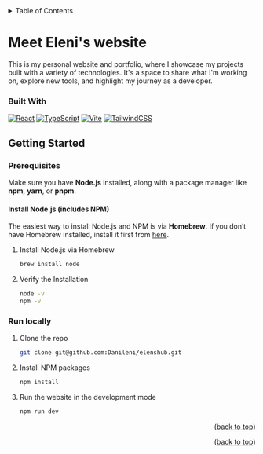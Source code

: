 <!-- TABLE OF CONTENTS -->
<details>
  <summary>Table of Contents</summary>
  <ol>
    <li>
      <a href="#meet-eleni-website">Meet Eleni's website</a>
      <ul>
        <li><a href="#built-with">Built With</a></li>
      </ul>
    </li>
    <li>
      <a href="#getting-started">Getting Started</a>
      <ul>
        <li><a href="#prerequisites">Prerequisites</a></li>
        <li><a href="#run-locally">Run locally</a></li>
      </ul>
    </li>
    <!-- <li><a href="#roadmap">Roadmap</a></li> -->
  </ol>
</details>

<!-- Portfolio name -->
# Meet Eleni's website

This is my personal website and portfolio, where I showcase my projects built with a variety of technologies. It's a space to share what I'm working on, explore new tools, and highlight my journey as a developer.

### Built With

[![React][React.ts]][React-url] [![TypeScript][TypeScript]][TypeScript-url] [![Vite][Vite.dev]][Vite-url] [![TailwindCSS][TailwindCSS]][TailwindCSS-url]

<!-- GETTING STARTED -->
## Getting Started

### Prerequisites


Make sure you have **Node.js** installed, along with a package manager like **npm**, **yarn**, or **pnpm**.

#### Install Node.js (includes NPM)

The easiest way to install Node.js and NPM is via **Homebrew**.
If you don’t have Homebrew installed, install it first from [here][Homebrew-url].

1. Install Node.js via Homebrew
   ```sh
   brew install node
   ```
2. Verify the Installation
   ```sh
   node -v
   npm -v
   ```

### Run locally

1. Clone the repo
   ```sh
   git clone git@github.com:Danileni/elenshub.git
   ```
2. Install NPM packages
   ```sh
   npm install
   ```
3. Run the website in the development mode
   ```sh
   npm run dev
   ```

<p align="right">(<a href="#readme-top">back to top</a>)</p>


<!-- ROADMAP -->
<!-- ## Roadmap

- [x] Add Changelog
- [x] Add back to top links
- [ ] Add Additional Templates w/ Examples
- [ ] Add "components" document to easily copy & paste sections of the readme
- [ ] Multi-language Support
    - [ ] English
    - [ ] Spanish -->

<p align="right">(<a href="#readme-top">back to top</a>)</p>

<!-- MARKDOWN LINKS & IMAGES -->
<!-- https://www.markdownguide.org/basic-syntax/#reference-style-links -->
[React.ts]: https://img.shields.io/badge/React-20232A?style=for-the-badge&logo=react&logoColor=61DAFB
[React-url]: https://reactjs.org/
[Vite.dev]: https://img.shields.io/badge/Vite-646CFF?style=for-the-badge&logo=vite&logoColor=fff
[Vite-url]: https://vite.dev/
[TailwindCSS]: https://img.shields.io/badge/Tailwind%20CSS-%2338B2AC.svg?style=for-the-badge&logo=tailwind-css&logoColor=white
[TailwindCSS-url]: https://tailwindcss.com/
[TypeScript]: https://img.shields.io/badge/TypeScript-3178C6?style=for-the-badge&logo=typescript&logoColor=fff
[TypeScript-url]: https://www.typescriptlang.org/

[Homebrew-url]: https://brew.sh/
